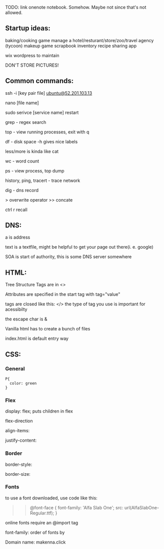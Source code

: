 TODO: link onenote notebook. Somehow. Maybe not since that's not allowed.

## Startup ideas:

baking/cooking game
manage a hotel/resturant/store/zoo/travel agency (tycoon)
makeup game
scrapbook inventory
recipe sharing app



wix wordpress to maintain

DON'T STORE PICTURES!


## Common commands:
ssh -i [key pair file] ubuntu@52.201.103.13

nano [file name]

sudo serivce [service name] restart

grep - regex search

top - view running processes, exit with q

df - disk space -h gives nice labels

less/more is kinda like cat

wc - word count

ps - view process, top dump

history, ping, tracert - trace network

dig - dns record

\> overwrite operator
\>> concate

ctrl r recall

## DNS:
a is address

text is a textfile, might be helpful to get your page out there(i. e. google)

SOA is start of authority, this is some DNS server somewhere 

## HTML:
Tree Structure
Tags are in <>

Attributes are specified in the start tag with tag="value"

tags are closed like this: </>
the type of tag you use is important for acessibilty 

the escape char is &

Vanilla html has to create a bunch of files

index.html is default entry way

## CSS:

### General
    P{
      color: green
    }
### Flex
display: flex; puts children in flex

flex-direction 

align-items:

justify-content:

### Border
border-style:

border-size:

### Fonts
to use a font downloaded, use code like this:
>>@font-face {
  font-family: 'Alfa Slab One';
  src: url(AlfaSlabOne-Regular.ttf);
}

online fonts require an @import tag

font-family: order of fonts by

Domain name: makenna.click

